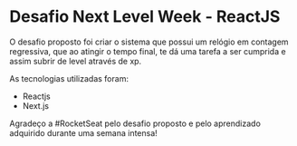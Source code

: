 # Desafio Next Level Week - ReactJS

O desafio proposto foi criar o sistema que possui um relógio em contagem regressiva, 
que ao atingir o tempo final, te dá uma tarefa a ser cumprida e assim subrir de level através de xp.

As tecnologias utilizadas foram:
* Reactjs
* Next.js

Agradeço a #RocketSeat pelo desafio proposto e pelo aprendizado adquirido durante uma semana intensa!